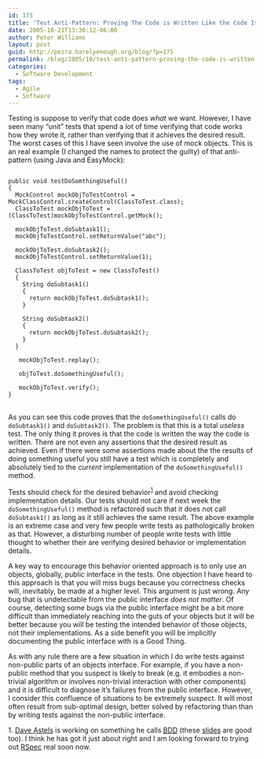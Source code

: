 ```yaml
---
id: 175
title: 'Test Anti-Pattern: Proving The Code is Written Like the Code Is Written'
date: 2005-10-21T13:30:12-06:00
author: Peter Williams
layout: post
guid: http://pezra.barelyenough.org/blog/?p=175
permalink: /blog/2005/10/test-anti-pattern-proving-the-code-is-written-like-the-code-is-written/
categories:
  - Software Development
tags:
  - Agile
  - Software
---
```

Testing is suppose to verify that code does _what_ we want. However, I have seen many &#8220;unit&#8221; tests that spend a lot of time verifying that code works how they wrote it, rather than verifying that it achieves the desired result. The worst cases of this I have seen involve the use of mock objects. This is an real example (I changed the names to protect the guilty) of that anti-pattern (using Java and EasyMock):

<pre class='code'><code>
public void testDoSomthingUseful()
{
  MockControl mockObjToTestControl = MockClassControl.createControl(ClassToTest.class);
  ClassToTest mockObjToTest = (ClassToTest)mockObjToTestControl.getMock();
  
  mockObjToTest.doSubtask1();
  mockObjToTestControl.setReturnValue("abc");
  
  mockObjToTest.doSubtask2();
  mockObjToTestControl.setReturnValue(1);

  ClassToTest objToTest = new ClassToTest()
  {
    String doSubtask1()
    {
      return mockObjToTest.doSubtask1();
    }

    String doSubtask2()
    {
      return mockObjToTest.doSubtask2();
    }
  }

   mockObjToTest.replay();

   objToTest.doSomethingUseful();

   mockObjToTest.verify();
}
</code>
</pre>

As you can see this code proves that the `doSomethingUseful()` calls do `doSubtask1()` and `doSubtask2()`. The problem is that this is a total _useless_ test. The only thing it proves is that the code is written the way the code is written. There are not even any assertions that the desired result as achieved. Even if there were some assertions made about the the results of doing something useful you still have a test which is completely and absolutely tied to the _current_ implementation of the `doSomethingUseful()` method.

Tests should check for the desired behavior<sup><a href='#links-to-bdd-material'>1</a></sup> and avoid checking implementation details. Our tests should not care if next week the `doSomethingUseful()` method is refactored such that it does not call `doSubtask1()` as long as it still achieves the same result. The above example is an extreme case and very few people write tests as pathologically broken as that. However, a disturbing number of people write tests with little thought to whether their are verifying desired behavior or implementation details.

A key way to encourage this behavior oriented approach is to only use an objects, globally, public interface in the tests. One objection I have heard to this approach is that you will miss bugs because you correctness checks will, inevitably, be made at a higher level. This argument is just wrong. Any bug that is undetectable from the public interface _does not matter_. Of course, detecting some bugs via the public interface might be a bit more difficult than immediately reaching into the guts of your objects but it will be better because you will be testing the intended behavior of those objects, not their implementations. As a side benefit you will be implicitly documenting the public interface with is a Good Thing.

As with any rule there are a few situation in which I do write tests against non-public parts of an objects interface. For example, if you have a non-public method that you suspect is likely to break (e.g. it embodies a non-trivial algorithm or involves non-trivial interaction with other components) and it is difficult to diagnose it&#8217;s failures from the public interface. However, I consider this confluence of situations to be extremely suspect. It will most often result from sub-optimal design, better solved by refactoring than than by writing tests against the non-public interface. 

<a name='links-to-bdd-material'>1.</a> [Dave Astels](http://blog.daveastels.com/) is working on something he calls [<acronym title='Behavior Driven Development'>BDD</acronym>](http://blog.daveastels.com/?p=5) (these [slides](http://daveastels.com/files/sdbp2005/BDD%20Intro.pdf) are good too). I think he has got it just about right and I am looking forward to trying out [RSpec](http://rspec.rubyforge.org/) real soon now.